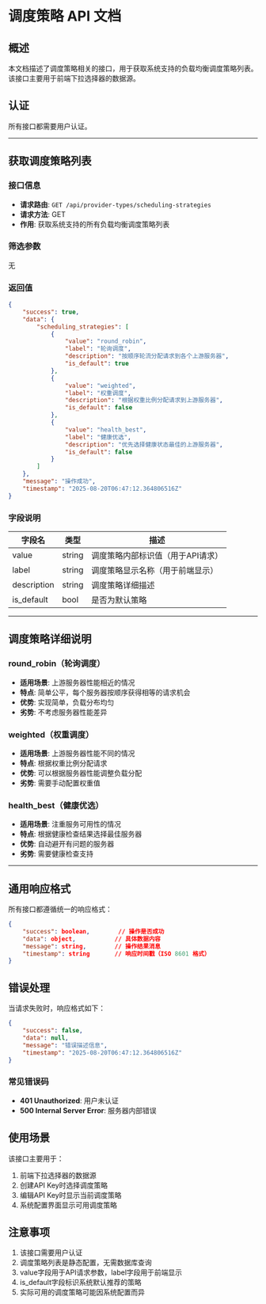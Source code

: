 # 调度策略 API 文档

## 概述

本文档描述了调度策略相关的接口，用于获取系统支持的负载均衡调度策略列表。该接口主要用于前端下拉选择器的数据源。

## 认证

所有接口都需要用户认证。

---

## 获取调度策略列表

### 接口信息
- **请求路由**: `GET /api/provider-types/scheduling-strategies`
- **请求方法**: GET
- **作用**: 获取系统支持的所有负载均衡调度策略列表

### 筛选参数
无

### 返回值
```json
{
    "success": true,
    "data": {
        "scheduling_strategies": [
            {
                "value": "round_robin",
                "label": "轮询调度",
                "description": "按顺序轮流分配请求到各个上游服务器",
                "is_default": true
            },
            {
                "value": "weighted",
                "label": "权重调度",
                "description": "根据权重比例分配请求到上游服务器",
                "is_default": false
            },
            {
                "value": "health_best",
                "label": "健康优选",
                "description": "优先选择健康状态最佳的上游服务器",
                "is_default": false
            }
        ]
    },
    "message": "操作成功",
    "timestamp": "2025-08-20T06:47:12.364806516Z"
}
```

### 字段说明
| 字段名 | 类型 | 描述 |
|--------|------|------|
| value | string | 调度策略内部标识值（用于API请求） |
| label | string | 调度策略显示名称（用于前端显示） |
| description | string | 调度策略详细描述 |
| is_default | bool | 是否为默认策略 |

---

## 调度策略详细说明

### round_robin（轮询调度）
- **适用场景**: 上游服务器性能相近的情况
- **特点**: 简单公平，每个服务器按顺序获得相等的请求机会
- **优势**: 实现简单，负载分布均匀
- **劣势**: 不考虑服务器性能差异

### weighted（权重调度）
- **适用场景**: 上游服务器性能不同的情况
- **特点**: 根据权重比例分配请求
- **优势**: 可以根据服务器性能调整负载分配
- **劣势**: 需要手动配置权重值

### health_best（健康优选）
- **适用场景**: 注重服务可用性的情况
- **特点**: 根据健康检查结果选择最佳服务器
- **优势**: 自动避开有问题的服务器
- **劣势**: 需要健康检查支持

---

## 通用响应格式

所有接口都遵循统一的响应格式：

```json
{
    "success": boolean,        // 操作是否成功
    "data": object,           // 具体数据内容
    "message": string,        // 操作结果消息
    "timestamp": string       // 响应时间戳（ISO 8601 格式）
}
```

## 错误处理

当请求失败时，响应格式如下：

```json
{
    "success": false,
    "data": null,
    "message": "错误描述信息",
    "timestamp": "2025-08-20T06:47:12.364806516Z"
}
```

### 常见错误码
- **401 Unauthorized**: 用户未认证
- **500 Internal Server Error**: 服务器内部错误

## 使用场景

该接口主要用于：
1. 前端下拉选择器的数据源
2. 创建API Key时选择调度策略
3. 编辑API Key时显示当前调度策略
4. 系统配置界面显示可用调度策略

## 注意事项

1. 该接口需要用户认证
2. 调度策略列表是静态配置，无需数据库查询
3. value字段用于API请求参数，label字段用于前端显示
4. is_default字段标识系统默认推荐的策略
5. 实际可用的调度策略可能因系统配置而异